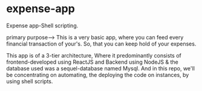 # expense-app
Expense app-Shell scripting.

primary purpose--> This is a very basic app, where you can feed every financial transaction of your's. So, that you can keep hold of your expenses. 

This app is of a 3-tier architecture, Where it predominantly consists of frontend-developed using ReactJS and Backend using NodeJS & the database used was a sequel-database named Mysql. And in this repo, we'll be concentrating on automating, the deploying the code on instances, by using shell scripts. 
